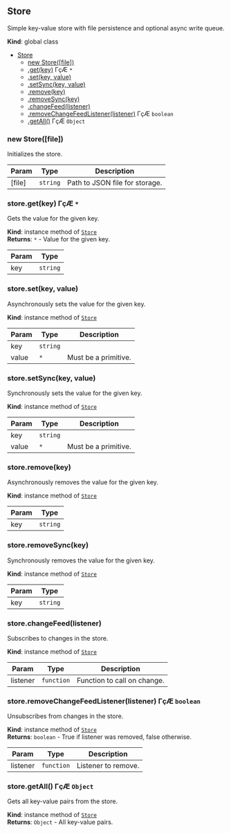 <a name="Store"></a>

## Store
Simple key-value store with file persistence and optional async write queue.

**Kind**: global class  

* [Store](#Store)
    * [new Store([file])](#new_Store_new)
    * [.get(key)](#Store+get) ΓçÆ <code>\*</code>
    * [.set(key, value)](#Store+set)
    * [.setSync(key, value)](#Store+setSync)
    * [.remove(key)](#Store+remove)
    * [.removeSync(key)](#Store+removeSync)
    * [.changeFeed(listener)](#Store+changeFeed)
    * [.removeChangeFeedListener(listener)](#Store+removeChangeFeedListener) ΓçÆ <code>boolean</code>
    * [.getAll()](#Store+getAll) ΓçÆ <code>Object</code>

<a name="new_Store_new"></a>

### new Store([file])
Initializes the store.


| Param | Type | Description |
| --- | --- | --- |
| [file] | <code>string</code> | Path to JSON file for storage. |

<a name="Store+get"></a>

### store.get(key) ΓçÆ <code>\*</code>
Gets the value for the given key.

**Kind**: instance method of [<code>Store</code>](#Store)  
**Returns**: <code>\*</code> - Value for the given key.  

| Param | Type |
| --- | --- |
| key | <code>string</code> | 

<a name="Store+set"></a>

### store.set(key, value)
Asynchronously sets the value for the given key.

**Kind**: instance method of [<code>Store</code>](#Store)  

| Param | Type | Description |
| --- | --- | --- |
| key | <code>string</code> |  |
| value | <code>\*</code> | Must be a primitive. |

<a name="Store+setSync"></a>

### store.setSync(key, value)
Synchronously sets the value for the given key.

**Kind**: instance method of [<code>Store</code>](#Store)  

| Param | Type | Description |
| --- | --- | --- |
| key | <code>string</code> |  |
| value | <code>\*</code> | Must be a primitive. |

<a name="Store+remove"></a>

### store.remove(key)
Asynchronously removes the value for the given key.

**Kind**: instance method of [<code>Store</code>](#Store)  

| Param | Type |
| --- | --- |
| key | <code>string</code> | 

<a name="Store+removeSync"></a>

### store.removeSync(key)
Synchronously removes the value for the given key.

**Kind**: instance method of [<code>Store</code>](#Store)  

| Param | Type |
| --- | --- |
| key | <code>string</code> | 

<a name="Store+changeFeed"></a>

### store.changeFeed(listener)
Subscribes to changes in the store.

**Kind**: instance method of [<code>Store</code>](#Store)  

| Param | Type | Description |
| --- | --- | --- |
| listener | <code>function</code> | Function to call on change. |

<a name="Store+removeChangeFeedListener"></a>

### store.removeChangeFeedListener(listener) ΓçÆ <code>boolean</code>
Unsubscribes from changes in the store.

**Kind**: instance method of [<code>Store</code>](#Store)  
**Returns**: <code>boolean</code> - True if listener was removed, false otherwise.  

| Param | Type | Description |
| --- | --- | --- |
| listener | <code>function</code> | Listener to remove. |

<a name="Store+getAll"></a>

### store.getAll() ΓçÆ <code>Object</code>
Gets all key-value pairs from the store.

**Kind**: instance method of [<code>Store</code>](#Store)  
**Returns**: <code>Object</code> - All key-value pairs.  
